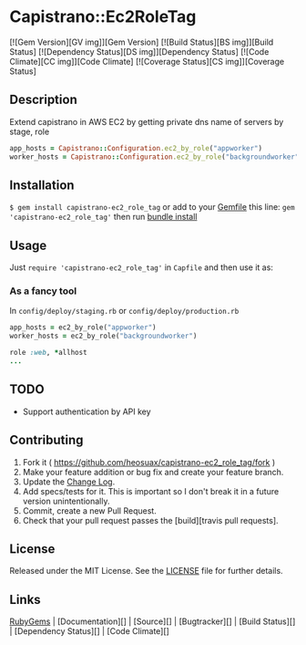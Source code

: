 # Capistrano::Ec2RoleTag

[![Gem Version][GV img]][Gem Version]
[![Build Status][BS img]][Build Status]
[![Dependency Status][DS img]][Dependency Status]
[![Code Climate][CC img]][Code Climate]
[![Coverage Status][CS img]][Coverage Status]

## Description

Extend capistrano in AWS EC2 by getting private dns name of servers by stage, role

```ruby
app_hosts = Capistrano::Configuration.ec2_by_role("appworker")
worker_hosts = Capistrano::Configuration.ec2_by_role("backgroundworker")
```

## Installation

`$ gem install capistrano-ec2_role_tag` or add to your [Gemfile][] this line: `gem 'capistrano-ec2_role_tag'` then run [bundle install][]

## Usage

Just `require 'capistrano-ec2_role_tag'` in `Capfile` and then use it as:

### As a fancy tool

In `config/deploy/staging.rb` or `config/deploy/production.rb`
```ruby
app_hosts = ec2_by_role("appworker")
worker_hosts = ec2_by_role("backgroundworker")

role :web, *allhost
...
```

## TODO

* Support authentication by API key

## Contributing

1. Fork it ( https://github.com/heosuax/capistrano-ec2_role_tag/fork )
2. Make your feature addition or bug fix and create your feature branch.
3. Update the [Change Log][].
3. Add specs/tests for it. This is important so I don't break it in a future version unintentionally.
4. Commit, create a new Pull Request.
5. Check that your pull request passes the [build][travis pull requests].

## License

Released under the MIT License. See the [LICENSE][] file for further details.

## Links

[RubyGems][] | [Documentation][] | [Source][] | [Bugtracker][] | [Build Status][] | [Dependency Status][] | [Code Climate][]


[bundle install]: http://gembundler.com/v1.3/man/bundle-install.1.html
[Gemfile]: http://gembundler.com/v1.3/gemfile.html
[LICENSE]: LICENSE.md
[Change Log]: CHANGELOG.md

[RubyGems]: https://rubygems.org/gems/capistrano-ec2_role_tag
